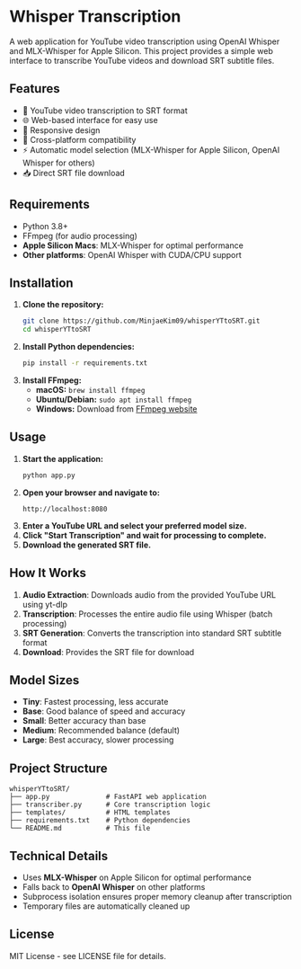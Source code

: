 # Whisper Transcription

A web application for YouTube video transcription using OpenAI Whisper and MLX-Whisper for Apple Silicon. This project provides a simple web interface to transcribe YouTube videos and download SRT subtitle files.

## Features

- 🎵 YouTube video transcription to SRT format
- 🌐 Web-based interface for easy use
- 📱 Responsive design
- 🔄 Cross-platform compatibility
- ⚡ Automatic model selection (MLX-Whisper for Apple Silicon, OpenAI Whisper for others)
- 📥 Direct SRT file download

## Requirements

- Python 3.8+
- FFmpeg (for audio processing)
- **Apple Silicon Macs**: MLX-Whisper for optimal performance
- **Other platforms**: OpenAI Whisper with CUDA/CPU support

## Installation

1. **Clone the repository:**
   ```bash
   git clone https://github.com/MinjaeKim09/whisperYTtoSRT.git
   cd whisperYTtoSRT
   ```
2. **Install Python dependencies:**
   ```bash
   pip install -r requirements.txt
   ```
3. **Install FFmpeg:**
   - **macOS:** `brew install ffmpeg`
   - **Ubuntu/Debian:** `sudo apt install ffmpeg`
   - **Windows:** Download from [FFmpeg website](https://ffmpeg.org/download.html)

## Usage

1. **Start the application:**
   ```bash
   python app.py
   ```
2. **Open your browser and navigate to:**
   ```
   http://localhost:8080
   ```
3. **Enter a YouTube URL and select your preferred model size.**
4. **Click "Start Transcription" and wait for processing to complete.**
5. **Download the generated SRT file.**

## How It Works

1. **Audio Extraction**: Downloads audio from the provided YouTube URL using yt-dlp
2. **Transcription**: Processes the entire audio file using Whisper (batch processing)
3. **SRT Generation**: Converts the transcription into standard SRT subtitle format
4. **Download**: Provides the SRT file for download

## Model Sizes

- **Tiny**: Fastest processing, less accurate
- **Base**: Good balance of speed and accuracy
- **Small**: Better accuracy than base
- **Medium**: Recommended balance (default)
- **Large**: Best accuracy, slower processing

## Project Structure

```
whisperYTtoSRT/
├── app.py              # FastAPI web application
├── transcriber.py      # Core transcription logic
├── templates/          # HTML templates
├── requirements.txt    # Python dependencies
└── README.md           # This file
```

## Technical Details

- Uses **MLX-Whisper** on Apple Silicon for optimal performance
- Falls back to **OpenAI Whisper** on other platforms
- Subprocess isolation ensures proper memory cleanup after transcription
- Temporary files are automatically cleaned up

## License

MIT License - see LICENSE file for details. 